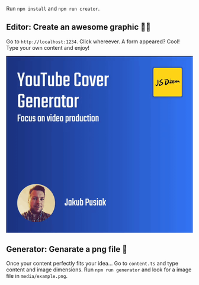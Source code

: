 Run `npm install` and `npm run creator`.

## Editor: Create an awesome graphic 🧑‍🎨

Go to `http://localhost:1234`.
Click whereever. A form appeared? Cool!
Type your own content and enjoy!

![thumbnail-generator-example](/media/thumbnail-generator.gif "fdsfsdfs")

## Generator: Genarate a png file 📸

Once your content perfectly fits your idea...
Go to `content.ts` and type content and image dimensions.
Run `npm run generator` and look for a image file in `media/example.png`.